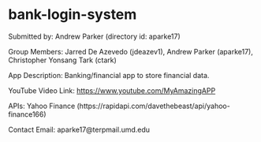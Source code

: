 # bank-login-system

<p>Submitted by: Andrew Parker (directory id: aparke17)</p>
<p>Group Members: Jarred De Azevedo (jdeazev1), Andrew Parker (aparke17), Christopher Yonsang Tark (ctark)</p>
<p>App Description: Banking/financial app to store financial data.</p>
<p>YouTube Video Link: <a href="https://www.youtube.com/MyAmazingAPP">https://www.youtube.com/MyAmazingAPP</a></p>
<p>APIs: Yahoo Finance (https://rapidapi.com/davethebeast/api/yahoo-finance166)</p>
<p>Contact Email:  aparke17@terpmail.umd.edu</p>